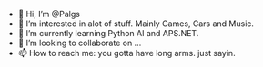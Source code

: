 - 👋 Hi, I’m @Palgs
- 👀 I’m interested in alot of stuff. Mainly Games, Cars and Music.
- 🌱 I’m currently learning Python AI and APS.NET.
- 💞️ I’m looking to collaborate on ...
- 📫 How to reach me: you gotta have long arms. just sayin.

<!---
Palgs/Palgs is a ✨ special ✨ repository because its `README.md` (this file) appears on your GitHub profile.
You can click the Preview link to take a look at your changes.
--->
